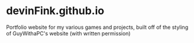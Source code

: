 # devinFink.github.io
Portfolio website for my various games and projects, built off of the styling of GuyWithaPC's website (with written permission)
